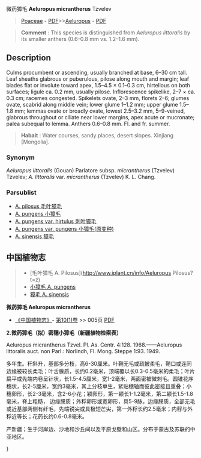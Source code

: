 微药獐毛 **Aeluropus micrantherus** Tzvelev

> [Poaceae](http://www.iplant.cn/info/Poaceae?t=foc) - [PDF](http://www.iplant.cn/foc/pdf/Poaceae.pdf)>>[Aeluropus](Aeluropus-獐毛属.md) - [PDF](http://www.iplant.cn/foc/pdf/Aeluropus.pdf)


> **Comment** : 
> This species is distinguished from *Aeluropus littoralis* by its smaller anthers (0.6–0.8 mm vs. 1.2–1.6 mm).

## Description

Culms procumbent or ascending, usually branched at base, 6–30 cm tall. Leaf sheaths glabrous or puberulous, pilose along mouth and margin; leaf blades flat or involute toward apex, 1.5–4.5 × 0.1–0.3 cm, hirtellous on both surfaces; ligule ca. 0.2 mm, usually pilose. Inflorescence spikelike, 2–7 × ca. 0.3 cm; racemes congested. Spikelets ovate, 2–3 mm, florets 2–6; glumes ovate, scabrid along middle vein; lower glume 1–1.2 mm; upper glume 1.5–1.8 mm; lemmas ovate or broadly ovate, lowest 2.5–3.2 mm, 5–9-veined, glabrous throughout or ciliate near lower margins, apex acute or mucronate; palea subequal to lemma. Anthers 0.6–0.8 mm. Fl. and fr. summer.


> **Habait** : 
> Water courses, sandy places, desert slopes. Xinjiang [Mongolia].

### Synonym
*Aeluropus littoralis* (Gouan) Parlatore subsp. *micrantherus* (Tzvelev) Tzvelev; *A. littoralis* var. *micrantherus* (Tzvelev) K. L. Chang.



### Parsublist

* [A.  pilosus  毛叶獐毛](Aeluropus-pilosus-毛叶獐毛.md)
* [A.  pungens  小獐毛](Aeluropus-pungens-小獐毛.md)
* [A.  pungens var. hirtulus  刺叶獐毛](Aeluropus-pungens-var-hirtulus-刺叶獐毛.md)
* [A.  pungens var. pungens  小獐毛(原变种)](Aeluropus-pungens-var-pungens-小獐毛(原变种).md)
* [A.  sinensis  獐毛](Aeluropus-sinensis-獐毛.md)

## 中国植物志

> * [毛叶獐毛  A.  Pilosus](http://www.iplant.cn/info/Aeluropus Pilosus?t=z)
> * [小獐毛  A.  pungens](Aeluropus-pungens-小獐毛.md)
> * [獐毛  A.  sinensis](Aeluropus-sinensis-獐毛.md)


**微药獐毛 Aeluropus micrantherus**

* [《中国植物志》](http://www.iplant.cn/frps)- [第10(1)卷](http://www.iplant.cn/frps/vol/10(1)) >> 005页 [PDF](http://www.iplant.cn/frps/pdf/10(1)/005a.pdf)


**2.微药獐毛（拟）密穗小獐毛（新疆植物检索表）**

Aeluropus micrantherus Tzvel. Pl. As. Centr. 4:128. 1968.——Aeluropus littoralis auct. non Parl.: Norlindh, Fl. Mong. Steppe 1:93. 1949.

多年生。秆斜升，基部多分枝，高6-30厘米。叶鞘无毛或疏被柔毛，鞘口或连同边缘被较长柔毛；叶舌膜质，长约0.2毫米，顶端覆以长0.3-0.5毫米的柔毛；叶片扁平或先端内卷呈针状，长1.5-4.5厘米，宽1-2毫米，两面密被微刺毛。圆锥花序穗状，长2-5厘米，宽约3毫米，其上分枝单生，紧贴穗轴而彼此密接且重叠；小穗卵形，长2-3毫米，含2-6小花；颖卵形，第一颖长1-1.2毫米，第二颖长1.5-1.8毫米，脊上粗糙， 边缘膜质；外稃卵形或宽卵形，具5-9脉，边缘膜质，全部无毛或近基部两侧有纤毛，先端锐尖或具极短芒尖，第一外稃长约2.5毫米；内稃与外稃近等长；花药长约0.6-0.8毫米。

产新疆；生于河岸边、沙地和沙丘间以及平原戈壁和山区。分布于蒙古及苏联的中亚地区。



}